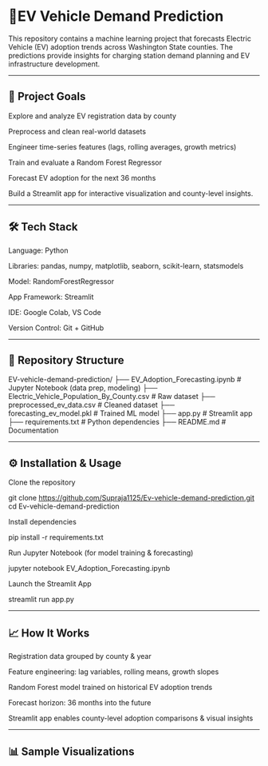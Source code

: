 # 🔋EV Vehicle Demand Prediction

This repository contains a machine learning project that forecasts Electric Vehicle (EV) adoption trends across Washington State counties. The predictions provide insights for charging station demand planning and EV infrastructure development.

---
## 🎯 **Project Goals**

Explore and analyze EV registration data by county

Preprocess and clean real-world datasets

Engineer time-series features (lags, rolling averages, growth metrics)

Train and evaluate a Random Forest Regressor

Forecast EV adoption for the next 36 months

Build a Streamlit app for interactive visualization and county-level insights.

---

## 🛠️ **Tech Stack**

Language: Python

Libraries: pandas, numpy, matplotlib, seaborn, scikit-learn, statsmodels

Model: RandomForestRegressor

App Framework: Streamlit

IDE: Google Colab, VS Code

Version Control: Git + GitHub

---

## 📂 **Repository Structure**
EV-vehicle-demand-prediction/
├── EV_Adoption_Forecasting.ipynb   # Jupyter Notebook (data prep, modeling)
├── Electric_Vehicle_Population_By_County.csv  # Raw dataset
├── preprocessed_ev_data.csv        # Cleaned dataset
├── forecasting_ev_model.pkl        # Trained ML model
├── app.py                          # Streamlit app
├── requirements.txt                # Python dependencies
├── README.md                       # Documentation

---

## ⚙️ **Installation & Usage**

Clone the repository

git clone https://github.com/Supraja1125/Ev-vehicle-demand-prediction.git
cd Ev-vehicle-demand-prediction


Install dependencies

pip install -r requirements.txt


Run Jupyter Notebook (for model training & forecasting)

jupyter notebook EV_Adoption_Forecasting.ipynb


Launch the Streamlit App

streamlit run app.py

---

## 📈 **How It Works**

Registration data grouped by county & year

Feature engineering: lag variables, rolling means, growth slopes

Random Forest model trained on historical EV adoption trends

Forecast horizon: 36 months into the future

Streamlit app enables county-level adoption comparisons & visual insights

---

## 📊 **Sample Visualizations**
